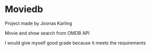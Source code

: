﻿# Moviedb
Project made by Joonas Karling

Movie and show search from OMDB API

I would give myself good grade because it meets the requirements
